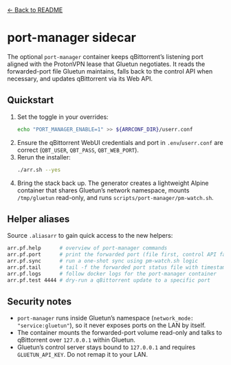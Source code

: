 [← Back to README](../README.md)

# port-manager sidecar

The optional `port-manager` container keeps qBittorrent’s listening port aligned with the ProtonVPN lease that Gluetun negotiates. It reads the forwarded-port file Gluetun maintains, falls back to the control API when necessary, and updates qBittorrent via its Web API.

## Quickstart
1. Set the toggle in your overrides:
   ```bash
   echo "PORT_MANAGER_ENABLE=1" >> ${ARRCONF_DIR}/userr.conf
   ```
2. Ensure the qBittorrent WebUI credentials and port in `.env`/`userr.conf` are correct (`QBT_USER`, `QBT_PASS`, `QBT_WEB_PORT`).
3. Rerun the installer:
   ```bash
   ./arr.sh --yes
   ```
4. Bring the stack back up. The generator creates a lightweight Alpine container that shares Gluetun’s network namespace, mounts `/tmp/gluetun` read-only, and runs `scripts/port-manager/pm-watch.sh`.

## Helper aliases
Source `.aliasarr` to gain quick access to the new helpers:

```bash
arr.pf.help      # overview of port-manager commands
arr.pf.port      # print the forwarded port (file first, control API fallback)
arr.pf.sync      # run a one-shot sync using pm-watch.sh logic
arr.pf.tail      # tail -f the forwarded port status file with timestamps
arr.pf.logs      # follow docker logs for the port-manager container
arr.pf.test 4444 # dry-run a qBittorrent update to a specific port
```

## Security notes
- `port-manager` runs inside Gluetun’s namespace (`network_mode: "service:gluetun"`), so it never exposes ports on the LAN by itself.
- The container mounts the forwarded-port volume read-only and talks to qBittorrent over `127.0.0.1` within Gluetun.
- Gluetun’s control server stays bound to `127.0.0.1` and requires `GLUETUN_API_KEY`. Do not remap it to your LAN.
